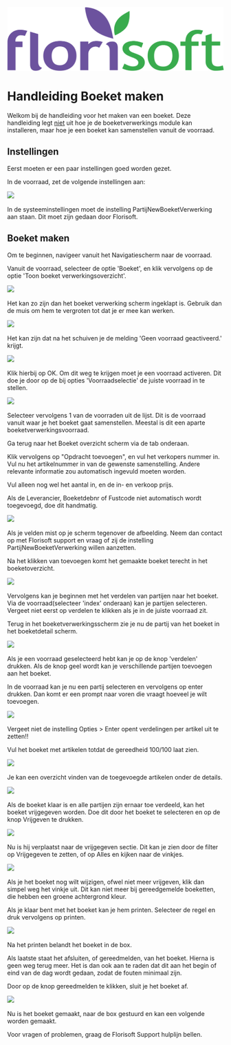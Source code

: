 <img src="../../fslogo.png"/>

# Handleiding Boeket maken


Welkom bij de handleiding voor het maken van een boeket. Deze handleiding legt <u>niet</u> uit hoe je de boeketverwerkings module kan installeren, maar hoe je een boeket kan samenstellen vanuit de voorraad.

## Instellingen
Eerst moeten er een paar instellingen goed worden gezet.

In de voorraad, zet de volgende instellingen aan:

<img src=".Boeket maken/media/image1.1.png"/>

In de systeeminstellingen moet de instelling PartijNewBoeketVerwerking aan staan. Dit moet zijn gedaan door Florisoft.

## Boeket maken
Om te beginnen, navigeer vanuit het Navigatiescherm naar de voorraad.

Vanuit de voorraad, selecteer de optie 'Boeket', en klik vervolgens op de optie 'Toon boeket verwerkingsoverzicht'.

<img src=".Boeket maken/media/image2.png"/>

Het kan zo zijn dan het boeket verwerking scherm ingeklapt is. Gebruik dan de muis om hem te vergroten tot dat je er mee kan werken.

<img src=".Boeket maken/media/image3.png"/>

Het kan zijn dat na het schuiven je de melding 'Geen voorraad geactiveerd.' krijgt.

<img src=".Boeket maken/media/image4.png"/>

Klik hierbij op OK. Om dit weg te krijgen moet je een voorraad activeren.
Dit doe je door op de bij opties 'Voorraadselectie' de juiste voorraad in te stellen.

<img src=".Boeket maken/media/image5.png"/>

Selecteer vervolgens 1 van de voorraden uit de lijst. Dit is de voorraad vanuit waar je het boeket gaat samenstellen. Meestal is dit een aparte boeketverwerkingsvoorraad.

Ga terug naar het Boeket overzicht scherm via de tab onderaan.

Klik vervolgens op "Opdracht toevoegen", en vul het verkopers nummer in. Vul nu het artikelnummer in van de gewenste samenstelling. Andere relevante informatie zou automatisch ingevuld moeten worden.

Vul alleen nog wel het aantal in, en de in- en verkoop prijs. 

Als de Leverancier, Boeketdebnr of Fustcode niet automatisch wordt toegevoegd, doe dit handmatig.

<img src=".Boeket maken/media/image6.png"/>

Als je velden mist op je scherm tegenover de afbeelding. Neem dan contact op met Florisoft support en vraag of zij de instelling PartijNewBoeketVerwerking willen aanzetten.

Na het klikken van toevoegen komt het gemaakte boeket terecht in het boeketoverzicht.

<img src=".Boeket maken/media/image7.png"/>

Vervolgens kan je beginnen met het verdelen van partijen naar het boeket. Via de voorraad(selecteer 'index' onderaan) kan je partijen selecteren. Vergeet niet eerst op verdelen te klikken als je in de juiste voorraad zit.

Terug in het boeketverwerkingsscherm zie je nu de partij van het boeket in het boeketdetail scherm.

<img src=".Boeket maken/media/image8.png"/>

Als je een voorraad geselecteerd hebt kan je op de knop 'verdelen' drukken. Als de knop geel wordt kan je verschillende partijen toevoegen aan het boeket.

In de voorraad kan je nu een partij selecteren en vervolgens op enter drukken. Dan komt er een prompt naar voren die vraagt hoeveel je wilt toevoegen.

<img src=".Boeket maken/media/image9.png"/>

Vergeet niet de instelling Opties > Enter opent verdelingen per artikel uit te zetten!!

Vul het boeket met artikelen totdat de gereedheid 100/100 laat zien.

<img src=".Boeket maken/media/image10.png"/>

Je kan een overzicht vinden van de toegevoegde artikelen onder de details.

<img src=".Boeket maken/media/image11.png"/>

Als de boeket klaar is en alle partijen zijn ernaar toe verdeeld, kan het boeket vrijgegeven worden. Doe dit door het boeket te selecteren en op de knop Vrijgeven te drukken.

<img src=".Boeket maken/media/image12.png"/>

Nu is hij verplaatst naar de vrijgegeven sectie. Dit kan je zien door de filter op Vrijgegeven te zetten, of op Alles en kijken naar de vinkjes.

<img src=".Boeket maken/media/image13.png"/>

Als je het boeket nog wilt wijzigen, ofwel niet meer vrijgeven, klik dan simpel weg het vinkje uit. Dit kan niet meer bij gereedgemelde boeketten, die hebben een groene achtergrond kleur.

Als je klaar bent met het boeket kan je hem printen. Selecteer de regel en druk vervolgens op printen. 

<img src=".Boeket maken/media/image14.png"/>

Na het printen belandt het boeket in de box.

Als laatste staat het afsluiten, of gereedmelden, van het boeket. Hierna is geen weg terug meer. Het is dan ook aan te raden dat dit aan het begin of eind van de dag wordt gedaan, zodat de fouten minimaal zijn.

Door op de knop gereedmelden te klikken, sluit je het boeket af.

<img src=".Boeket maken/media/image15.png"/>

Nu is het boeket gemaakt, naar de box gestuurd en kan een volgende worden gemaakt.

Voor vragen of problemen, graag de Florisoft Support hulplijn bellen.